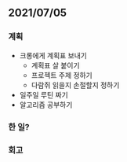 ## 2021/07/05
### 계획
 - 크롱에게 계획표 보내기
   - 계획표 살 붙이기
   - 프로젝트 주제 정하기
   - 다람쥐 읽을지 손절할지 정하기
 - 일주일 루틴 짜기
 - 알고리즘 공부하기
### 한 일?

### 회고